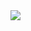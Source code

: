 <img src="https://github.com/musauyumaz/CSharp/blob/main/Gen%C3%A7ay%20Y%C4%B1ld%C4%B1z/Asp.NET%20Core%205.0%20E%C4%9Fitimi/31)%20Asp.NET%20Core%205.0%20-%20Kullan%C4%B1c%C4%B1dan%20Gelen%20Verilerin%20Do%C4%9Frulanmas%C4%B1%20Validations/Ekran%20g%C3%B6r%C3%BCnt%C3%BCs%C3%BC%202022-07-18%20163530.png" width="auto">
